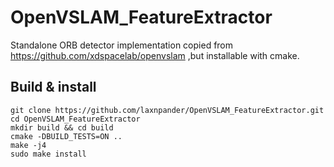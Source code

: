 # OpenVSLAM_FeatureExtractor

Standalone ORB detector implementation copied from https://github.com/xdspacelab/openvslam ,but installable with cmake.

## Build & install

```
git clone https://github.com/laxnpander/OpenVSLAM_FeatureExtractor.git
cd OpenVSLAM_FeatureExtractor
mkdir build && cd build
cmake -DBUILD_TESTS=ON ..
make -j4
sudo make install
```
